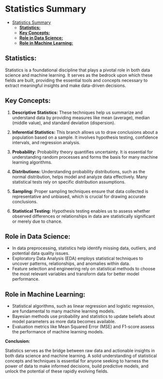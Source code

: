 # Statistics Summary

- [Statistics Summary](#statistics-summary)
  - [**Statistics:**](#statistics)
  - [**Key Concepts:**](#key-concepts)
  - [**Role in Data Science:**](#role-in-data-science)
  - [**Role in Machine Learning:**](#role-in-machine-learning)

## **Statistics:** 

Statistics is a foundational discipline that plays a pivotal role in both data science and machine learning. It serves as the bedrock upon which these fields are built, providing the essential tools and concepts necessary to extract meaningful insights and make data-driven decisions.

## **Key Concepts:**

1. **Descriptive Statistics:** These techniques help us summarize and understand data by providing measures like mean (average), median (middle value), and standard deviation (dispersion).

2. **Inferential Statistics:** This branch allows us to draw conclusions about a population based on a sample. It involves hypothesis testing, confidence intervals, and regression analysis.

3. **Probability:** Probability theory quantifies uncertainty. It is essential for understanding random processes and forms the basis for many machine learning algorithms.

4. **Distributions:** Understanding probability distributions, such as the normal distribution, helps model and analyze data effectively. Many statistical tests rely on specific distribution assumptions.

5. **Sampling:** Proper sampling techniques ensure that data collected is representative and unbiased, which is crucial for drawing accurate conclusions.

6. **Statistical Testing:** Hypothesis testing enables us to assess whether observed differences or relationships in data are statistically significant or merely due to chance.

## **Role in Data Science:**

- In data preprocessing, statistics help identify missing data, outliers, and potential data quality issues.
- Exploratory Data Analysis (EDA) employs statistical techniques to uncover patterns, relationships, and anomalies within data.
- Feature selection and engineering rely on statistical methods to choose the most relevant variables and transform data for better model performance.

## **Role in Machine Learning:**

- Statistical algorithms, such as linear regression and logistic regression, are fundamental to many machine learning models.
- Bayesian methods use probability and statistics to update beliefs about model parameters as more data becomes available.
- Evaluation metrics like Mean Squared Error (MSE) and F1-score assess the performance of machine learning models.

**Conclusion:**

Statistics serves as the bridge between raw data and actionable insights in both data science and machine learning. A solid understanding of statistical concepts and techniques is essential for anyone seeking to harness the power of data to make informed decisions, build predictive models, and unlock the potential of these rapidly evolving fields.